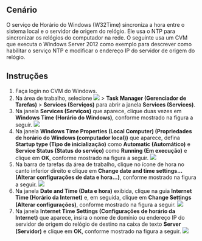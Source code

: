 ## Cenário

O serviço de Horário do Windows (W32Time) sincroniza a hora entre o sistema local e o servidor de origem do relógio. Ele usa o NTP para sincronizar os relógios do computador na rede. O seguinte usa um CVM que executa o Windows Server 2012 como exemplo para descrever como habilitar o serviço NTP e modificar o endereço IP do servidor de origem do relógio.

## Instruções

1. Faça login no CVM do Windows.
2. Na área de trabalho, selecione <img src="https://main.qcloudimg.com/raw/87d894e564b7e837d9f478298cf2e292.png" style="margin: 0;"></img> > **Task Manager (Gerenciador de Tarefas)** > **Services (Serviços)** para abrir a janela **Services (Services)**.
3. Na janela **Services (Serviços)** que aparece, clique duas vezes em **Windows Time (Horário do Windows)**, conforme mostrado na figura a seguir.
![](https://main.qcloudimg.com/raw/c5e41df2fc832b0f25f798408163664c.png)
4. Na janela **Windows Time Properties (Local Computer) (Propriedades de horário do Windows (computador local))** que aparece, defina **Startup type (Tipo de inicialização)** como **Automatic (Automático)** e **Service Status (Status do serviço)** como **Running (Em execução)** e clique em **OK**, conforme mostrado na figura a seguir.
![](https://main.qcloudimg.com/raw/9201ddaca176a1523d5d12d02b6c8ec5.png)
5. Na barra de tarefas da área de trabalho, clique no ícone de hora no canto inferior direito e clique em **Change date and time settings... (Alterar configurações de data e hora…)**, conforme mostrado na figura a seguir.
![](https://main.qcloudimg.com/raw/28ba1cf5968466e114e93d222b957f99.png)
6. Na janela **Date and Time (Data e hora)** exibida, clique na guia **Internet Time (Horário da Internet)** e, em seguida, clique em **Change Settings (Alterar configurações)**, conforme mostrado na figura a seguir.
![](https://main.qcloudimg.com/raw/767eee448b33ed38ea7bc2fbdadf780d.png)
7. Na janela **Internet Time Settings (Configurações de horário da Internet)** que aparece, insira o nome de domínio ou endereço IP do servidor de origem do relógio de destino na caixa de texto **Server (Servidor)** e clique em **OK**, conforme mostrado na figura a seguir.
![](https://main.qcloudimg.com/raw/205ef59f3e8583af965a9381df0a9ef9.png)



